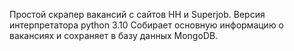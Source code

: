 Простой скрапер вакансий с сайтов HH и Superjob.
Версия интерпретатора python 3.10
Собирает основную информацию о вакансиях и сохраняет в базу данных MongoDB.

